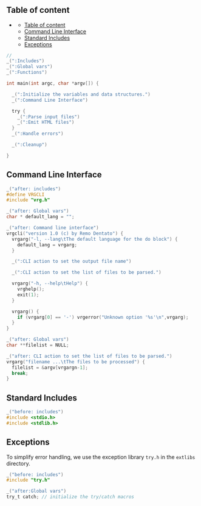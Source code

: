 # 

## Table of content
- [](#)
  - [Table of content](#table-of-content)
  - [Command Line Interface](#command-line-interface)
  - [Standard Includes](#standard-includes)
  - [Exceptions](#exceptions)

```C 
// 
_(":Includes")
_(":Global vars")
_(":Functions")

int main(int argc, char *argv[]) {

  _(":Initialize the variables and data structures.") 
  _(":Command Line Interface")

  try {
    _(":Parse input files")
    _(":Emit HTML files")
  }
  _(":Handle errors")

  _(":Cleanup")

}
```
## Command Line Interface

```C
_("after: includes")
#define VRGCLI
#include "vrg.h"

_("after: Global vars")
char * default_lang = "";

_("after: Command line interface")
vrgcli("version 1.0 (c) by Remo Dentato") {
  vrgarg("-l, --lang\tThe default language for the do block") {
    default_lang = vrgarg;
  }

  _(":CLI action to set the output file name")

  _(":CLI action to set the list of files to be parsed.")

  vrgarg("-h, --help\tHelp") {
    vrghelp();
    exit(1);
  }

  vrgarg() {
    if (vrgarg[0] == '-') vrgerror("Unknown option '%s'\n",vrgarg);
  }
}

_("after: Global vars")
char **filelist = NULL;

_("after: CLI action to set the list of files to be parsed.")
vrgarg("filename ...\tThe files to be processed") {
  filelist = &argv[vrgargn-1];
  break;
}
```

## Standard Includes

```C 
_("before: includes")
#include <stdio.h>
#include <stdlib.h>

```

## Exceptions
  To simplify error handling, we use the exception library `try.h` in
the `extlibs` directory.

```C
_("before: includes")
#include "try.h"

_("after:Global vars")
try_t catch; // initialize the try/catch macros

```
